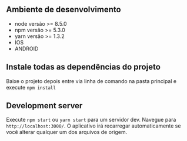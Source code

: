 ## Ambiente de desenvolvimento

- node versão >= 8.5.0
- npm versão >= 5.3.0
- yarn versão >= 1.3.2
- IOS 
- ANDROID
## Instale todas as dependências do projeto
Baixe o projeto  depois entre via linha de comando na pasta principal e execute `npm install`
## Development server
Execute `npm start` ou `yarn start` para um servidor dev. Navegue para `http://localhost:3000/`. O aplicativo irá recarregar automaticamente se você alterar qualquer um dos arquivos de origem.

